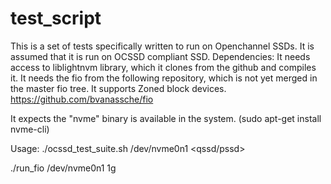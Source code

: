 # test_script

This is a set of tests specifically written to run on Openchannel SSDs. It is assumed that it is run on OCSSD compliant SSD. 
Dependencies:
It needs access to liblightnvm library, which it clones from the github and compiles it.
It needs the fio from the following repository, which is not yet merged in the master fio tree. It supports Zoned block devices.
https://github.com/bvanassche/fio

It expects the "nvme" binary is available in the system. (sudo apt-get install nvme-cli)

Usage:
./ocssd_test_suite.sh /dev/nvme0n1 <qssd/pssd>

./run_fio /dev/nvme0n1 1g
